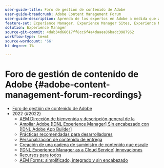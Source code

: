 ```yaml
---
user-guide-title: Foro de gestión de contenido de Adobe
user-guide-breadcrumb: Adobe Content Management Forum
user-guide-description: Aprenda de los expertos en Adobe a medida que analizan el estado actual y futuro de la estrategia de administración de contenido, los entregables, los desafíos y los requisitos técnicos.
feature-set: Experience Manager, Experience Manager Sites, Experience Manager Assets, Experience Manager Cloud Manager, Experience Platform
solution: Experience Manager
source-git-commit: 4dab34d66617ff8cc6f4a4daaea06badc3987962
workflow-type: tm+mt
source-wordcount: '66'
ht-degree: 1%

---
```



# Foro de gestión de contenido de Adobe {#adobe-content-management-forum-recordings}

+ [Foro de gestión de contenido de Adobe](overview.md)
+ 2022 {#2022}
   + [AEM Dirección de bienvenida y descripción general de la](2022/welcome.md)
   + [Ampliar Adobe [!DNL Experience Manager] Sin encabezado con [!DNL Adobe App Builder]](2022/headless.md)
   + [Prácticas recomendadas para desarrolladores](2022/developer-best-practices.md)
   + [Personalización de contenido de entrega](2022/personalization.md)
   + [Creación de una cadena de suministro de contenido que escale](2022/supply-chain.md)
   + [[!DNL Experience Manager as a Cloud Service] innovaciones](2022/innovations.md)
   + [Recursos para todos](2022/assets-for-all.md)
   + [AEM Forms: simplificado, integrado y sin encabezado](2022/forms-headless.md)